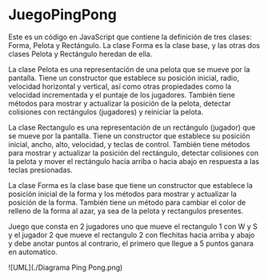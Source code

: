 # JuegoPingPong

Este es un código en JavaScript que contiene la definición de tres clases: Forma, Pelota y Rectángulo. La clase Forma es la clase base, y las otras dos clases Pelota y Rectángulo heredan de ella.

La clase Pelota es una representación de una pelota que se mueve por la pantalla. Tiene un constructor que establece su posición inicial, radio, velocidad horizontal y vertical, así como otras propiedades como la velocidad incrementada y el puntaje de los jugadores. También tiene métodos para mostrar y actualizar la posición de la pelota, detectar colisiones con rectángulos (jugadores) y reiniciar la pelota.

La clase Rectangulo es una representación de un rectángulo (jugador) que se mueve por la pantalla. Tiene un constructor que establece su posición inicial, ancho, alto, velocidad, y teclas de control. También tiene métodos para mostrar y actualizar la posición del rectángulo, detectar colisiones con la pelota y mover el rectángulo hacia arriba o hacia abajo en respuesta a las teclas presionadas.

La clase Forma es la clase base que tiene un constructor que establece la posición inicial de la forma y los métodos para mostrar y actualizar la posición de la forma. También tiene un método para cambiar el color de relleno de la forma al azar, ya sea de la pelota y rectangulos presentes.

Juego que consta en 2 jugadores uno que mueve el rectangulo 1 con W y S y el jugador 2 que mueve el rectangulo 2 con flechitas hacia arriba y abajo y debe anotar puntos al contrario, el primero que llegue a 5 puntos ganara en automatico.

![UML](./Diagrama Ping Pong.png)
